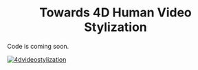 <div align="center">

# <b>Towards 4D Human Video Stylization</b>

</div>

Code is coming soon.

[![4dvideostylization](https://github.com/TiantianWang/4D_Video_Stylization/assets/24403576/ea143eab-1927-4f99-849d-7b2769454227)](https://youtu.be/2TXDGkotK2c)


